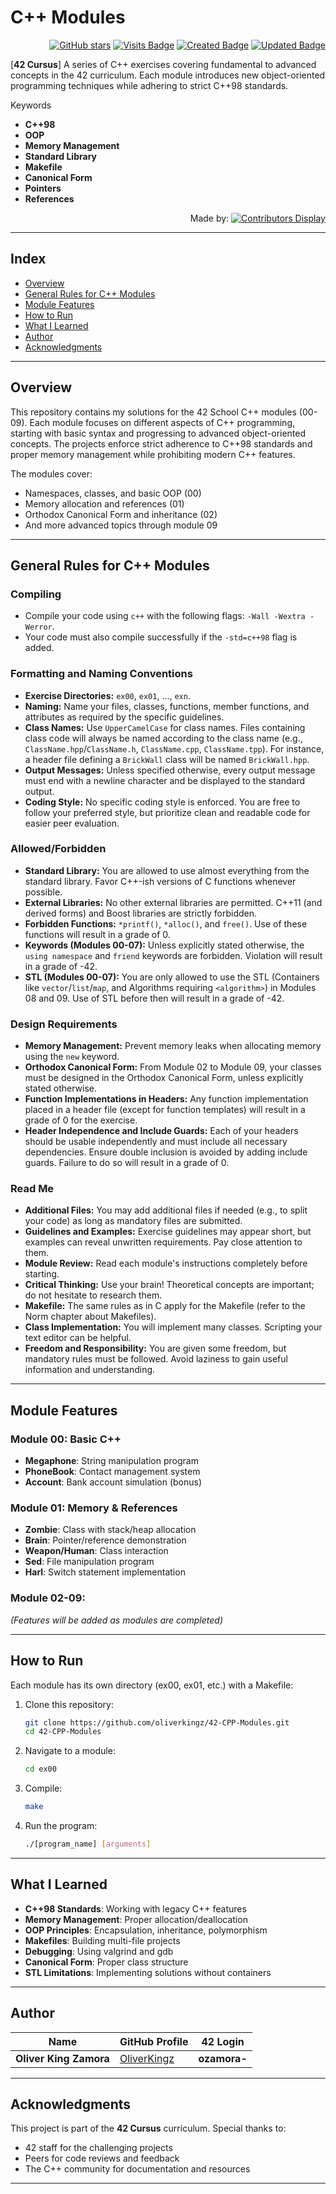 # C++ Modules

<div align="right">

[![GitHub stars](https://img.shields.io/github/stars/oliverkingz/cpp_modules?color=brightgreen)]()
[![Visits Badge](https://badges.pufler.dev/visits/oliverkingz/cpp_modules)]()
[![Created Badge](https://badges.pufler.dev/created/oliverkingz/cpp_modules)]()
[![Updated Badge](https://badges.pufler.dev/updated/oliverkingz/cpp_modules)]()

</div>

[**42 Cursus**] A series of C++ exercises covering fundamental to advanced concepts in the 42 curriculum. Each module introduces new object-oriented programming techniques while adhering to strict C++98 standards.

Keywords

- **C++98**
- **OOP**
- **Memory Management**
- **Standard Library**
- **Makefile**
- **Canonical Form**
- **Pointers**
- **References**

<div align="right">

Made by: [![Contributors Display](https://badges.pufler.dev/contributors/OliverKingz/cpp_modules?size=30&padding=5&perRow=10&bots=true)](https://github.com/OliverKingz)

</div>

---

## Index

- [Overview](#overview)
- [General Rules for C++ Modules](#general-rules-for-c++-modules)
- [Module Features](#module-features)
- [How to Run](#how-to-run)
- [What I Learned](#what-i-learned)
- [Author](#author)
- [Acknowledgments](#acknowledgments)

---

## Overview

This repository contains my solutions for the 42 School C++ modules (00-09). Each module focuses on different aspects of C++ programming, starting with basic syntax and progressing to advanced object-oriented concepts. The projects enforce strict adherence to C++98 standards and proper memory management while prohibiting modern C++ features.

The modules cover:

- Namespaces, classes, and basic OOP (00)
- Memory allocation and references (01)
- Orthodox Canonical Form and inheritance (02)
- And more advanced topics through module 09

---

## General Rules for C++ Modules

### Compiling

- Compile your code using `c++` with the following flags: `-Wall -Wextra -Werror`.
- Your code must also compile successfully if the `-std=c++98` flag is added.

### Formatting and Naming Conventions

- **Exercise Directories:** `ex00`, `ex01`, ..., `exn`.
- **Naming:** Name your files, classes, functions, member functions, and attributes as required by the specific guidelines.
- **Class Names:** Use `UpperCamelCase` for class names. Files containing class code will always be named according to the class name (e.g., `ClassName.hpp`/`ClassName.h`, `ClassName.cpp`, `ClassName.tpp`). For instance, a header file defining a `BrickWall` class will be named `BrickWall.hpp`.
- **Output Messages:** Unless specified otherwise, every output message must end with a newline character and be displayed to the standard output.
- **Coding Style:** No specific coding style is enforced. You are free to follow your preferred style, but prioritize clean and readable code for easier peer evaluation.

### Allowed/Forbidden

- **Standard Library:** You are allowed to use almost everything from the standard library. Favor C++-ish versions of C functions whenever possible.
- **External Libraries:** No other external libraries are permitted. C++11 (and derived forms) and Boost libraries are strictly forbidden.
- **Forbidden Functions:** `*printf()`, `*alloc()`, and `free()`. Use of these functions will result in a grade of 0.
- **Keywords (Modules 00-07):** Unless explicitly stated otherwise, the `using namespace` and `friend` keywords are forbidden. Violation will result in a grade of -42.
- **STL (Modules 00-07):** You are only allowed to use the STL (Containers like `vector`/`list`/`map`, and Algorithms requiring `<algorithm>`) in Modules 08 and 09. Use of STL before then will result in a grade of -42.

### Design Requirements

- **Memory Management:** Prevent memory leaks when allocating memory using the `new` keyword.
- **Orthodox Canonical Form:** From Module 02 to Module 09, your classes must be designed in the Orthodox Canonical Form, unless explicitly stated otherwise.
- **Function Implementations in Headers:** Any function implementation placed in a header file (except for function templates) will result in a grade of 0 for the exercise.
- **Header Independence and Include Guards:** Each of your headers should be usable independently and must include all necessary dependencies. Ensure double inclusion is avoided by adding include guards. Failure to do so will result in a grade of 0.

### Read Me

- **Additional Files:** You may add additional files if needed (e.g., to split your code) as long as mandatory files are submitted.
- **Guidelines and Examples:** Exercise guidelines may appear short, but examples can reveal unwritten requirements. Pay close attention to them.
- **Module Review:** Read each module's instructions completely before starting.
- **Critical Thinking:** Use your brain! Theoretical concepts are important; do not hesitate to research them.
- **Makefile:** The same rules as in C apply for the Makefile (refer to the Norm chapter about Makefiles).
- **Class Implementation:** You will implement many classes. Scripting your text editor can be helpful.
- **Freedom and Responsibility:** You are given some freedom, but mandatory rules must be followed. Avoid laziness to gain useful information and understanding.

---

## Module Features

### Module 00: Basic C++

- **Megaphone**: String manipulation program
- **PhoneBook**: Contact management system
- **Account**: Bank account simulation (bonus)

### Module 01: Memory & References

- **Zombie**: Class with stack/heap allocation
- **Brain**: Pointer/reference demonstration
- **Weapon/Human**: Class interaction
- **Sed**: File manipulation program
- **Harl**: Switch statement implementation

### Module 02-09:

_(Features will be added as modules are completed)_

---

## How to Run

Each module has its own directory (ex00, ex01, etc.) with a Makefile:

1. Clone this repository:
   ```bash
   git clone https://github.com/oliverkingz/42-CPP-Modules.git
   cd 42-CPP-Modules
   ```
2. Navigate to a module:
   ```bash
   cd ex00
   ```
3. Compile:
   ```bash
   make
   ```
4. Run the program:
   ```bash
   ./[program_name] [arguments]
   ```

---

## What I Learned

- **C++98 Standards**: Working with legacy C++ features
- **Memory Management**: Proper allocation/deallocation
- **OOP Principles**: Encapsulation, inheritance, polymorphism
- **Makefiles**: Building multi-file projects
- **Debugging**: Using valgrind and gdb
- **Canonical Form**: Proper class structure
- **STL Limitations**: Implementing solutions without containers

---

## Author

<div align="center">

| **Name**               | **GitHub Profile**                            | **42 Login** |
| ---------------------- | --------------------------------------------- | ------------ |
| **Oliver King Zamora** | [OliverKingz](https://github.com/oliverkingz) | **ozamora-** |

</div>

---

## Acknowledgments

This project is part of the **42 Cursus** curriculum. Special thanks to:

- 42 staff for the challenging projects
- Peers for code reviews and feedback
- The C++ community for documentation and resources

---
